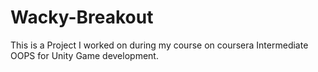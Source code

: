 # Wacky-Breakout
This is a Project I worked on during my course on coursera Intermediate OOPS for Unity Game development.
